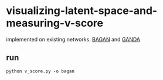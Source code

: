 # visualizing-latent-space-and-measuring-v-score
implemented on existing networks. [BAGAN]() and [GANDA]()

## run
```python v_score.py -o bagan```

